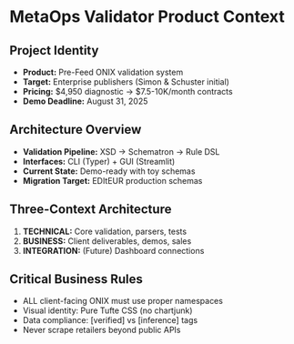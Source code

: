 # MetaOps Validator Product Context

## Project Identity
- **Product:** Pre-Feed ONIX validation system
- **Target:** Enterprise publishers (Simon & Schuster initial)
- **Pricing:** $4,950 diagnostic → $7.5-10K/month contracts
- **Demo Deadline:** August 31, 2025

## Architecture Overview
- **Validation Pipeline:** XSD → Schematron → Rule DSL
- **Interfaces:** CLI (Typer) + GUI (Streamlit)
- **Current State:** Demo-ready with toy schemas
- **Migration Target:** EDItEUR production schemas

## Three-Context Architecture
1. **TECHNICAL:** Core validation, parsers, tests
2. **BUSINESS:** Client deliverables, demos, sales
3. **INTEGRATION:** (Future) Dashboard connections

## Critical Business Rules
- ALL client-facing ONIX must use proper namespaces
- Visual identity: Pure Tufte CSS (no chartjunk)
- Data compliance: [verified] vs [inference] tags
- Never scrape retailers beyond public APIs
